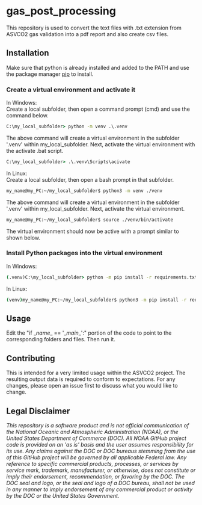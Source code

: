 # gas_post_processing

This repository is used to convert the text files with .txt extension from ASVCO2 gas validation into a pdf report and also create csv files.

## Installation

Make sure that python is already installed and added to the PATH and use the package manager [pip](https://pip.pypa.io/en/stable/) to install.

### Create a virtual environment and activate it

In Windows:  
Create a local subfolder, then open a command prompt (cmd) and use the command below.
```cmd
C:\my_local_subfolder> python -m venv .\.venv
```
The above command will create a virtual environment in the subfolder \'.venv\' within my_local_subfolder.
Next, activate the virtual environment with the activate .bat script.
```cmd
C:\my_local_subfolder> .\.venv\Scripts\acivate
```

In Linux:  
Create a local subfolder, then open a bash prompt in that subfolder.
```bash
my_name@my_PC:~/my_local_subfolder$ python3 -m venv ./venv
```
The above command will create a virtual environment in the subfolder \'.venv\' within my_local_subfolder.
Next, activate the virtual environment.
```bash
my_name@my_PC:~/my_local_subfolder$ source ./venv/bin/activate
```  
The virtual environment should now be active with a prompt similar to shown below.  
  
### Install Python packages into the virtual environment

In Windows:
```cmd
(.venv)C:\my_local_subfolder> python -m pip install -r requirements.txt
```
In Linux:
```bash
(venv)my_name@my_PC:~/my_local_subfolder$ python3 -m pip install -r requirements.txt
```

## Usage

Edit the \"if \__name__ == '\__main__'\:\" portion of the code to point to the corresponding folders and files. Then run it.

## Contributing
This is intended for a very limited usage within the ASVCO2 project. The resulting output data is required to conform to expectations. For any changes, please open an issue first to discuss what you would like to change.

## Legal Disclaimer
*This repository is a software product and is not official communication
of the National Oceanic and Atmospheric Administration (NOAA), or the
United States Department of Commerce (DOC).  All NOAA GitHub project
code is provided on an 'as is' basis and the user assumes responsibility
for its use.  Any claims against the DOC or DOC bureaus stemming from
the use of this GitHub project will be governed by all applicable Federal
law.  Any reference to specific commercial products, processes, or services
by service mark, trademark, manufacturer, or otherwise, does not constitute
or imply their endorsement, recommendation, or favoring by the DOC.
The DOC seal and logo, or the seal and logo of a DOC bureau, shall not
be used in any manner to imply endorsement of any commercial product
or activity by the DOC or the United States Government.*

